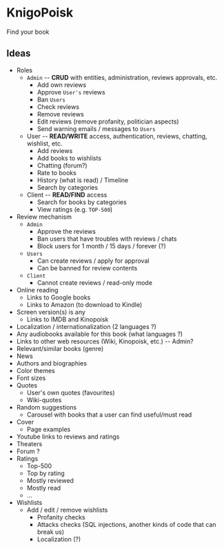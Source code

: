 # KnigoPoisk
Find your book

## Ideas
- Roles
  - `Admin` -- **CRUD** with entities, administration, 
  reviews approvals, etc.
    - Add own reviews
    - Approve `User's` reviews
    - Ban `Users`
    - Check reviews
    - Remove reviews
    - Edit reviews (remove profanity, politician aspects)
    - Send warning emails / messages to `Users`
  - User -- **READ/WRITE** access, authentication, reviews, chatting, wishlist, etc.
    - Add reviews
    - Add books to wishlists
    - Chatting (forum?)
    - Rate to books
    - History (what is read) / Timeline
    - Search by categories
  - Client -- **READ/FIND** access
    - Search for books by categories
    - View ratings (e.g. `TOP-500`) 
- Review mechanism
  - `Admin`
    - Approve the reviews
    - Ban users that have troubles with reviews / chats
    - Block users for 1 month / 15 days / forever (?)
  - `Users`
    - Can create reviews / apply for approval
    - Can be banned for review contents
  - `Client`
    - Cannot create reviews / read-only mode   
- Online reading
  - Links to Google books
  - Links to Amazon (to download to Kindle)
- Screen version(s) is any
  - Links to IMDB and Kinopoisk
- Localization / internationalization (2 languages ?)
- Any audiobooks available for this book (what languages ?)
- Links to other web resources (Wiki, Kinopoisk, etc.) -- Admin?
- Relevant/similar books (genre)
- News
- Authors and biographies
- Color themes
- Font sizes
- Quotes
  - User's own quotes (favourites)
  - Wiki-quotes
- Random suggestions
  - Carousel with books that a user can find useful/must read
- Cover
  - Page examples
- Youtube links to reviews and ratings
- Theaters
- Forum ?
- Ratings
    - Top-500
    - Top by rating
    - Mostly reviewed
    - Mostly read
    - ...
- Wishlists
  - Add / edit / remove wishlists
    - Profanity checks
    - Attacks checks (SQL injections, another kinds of code that can break us)
    - Localization (?)
